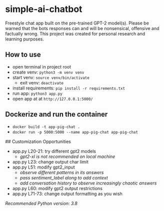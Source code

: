 # simple-ai-chatbot
Freestyle chat app built on the pre-trained GPT-2 model(s).
Please be warned that the bots responses can and will be nonsensical, offensive and factually wrong.
This project was created for personal research and learning purposes.


## How to use
- open terminal in project root
- create venv: ```python3 -m venv venv```
- start venv: ```source venv/bin/activate ```
    - exit venv: ```deactivate```
- install requirements: ```pip install -r requirements.txt```
- run app: ```python3 app.py```
- open app at at ```http://127.0.0.1:5000/```


## Dockerize and run the container
- ```docker build -t app-pig-chat .```
- ```docker run -p 5000:5000 --name app-pig-chat app-pig-chat```


## Customization Opportunities
- app.py L20-21: try different gpt2 models
    - *gpt2-xl is not recommended on local machine*
- app.py L23: change output char limit
- app.py L51: modify gpt2_input
    - *observe different patterns in its answers*
    - *pass sentiment_label along to add context*
    - *add conversation history to observe increasingly chaotic answers*
- app.py L60: modify gpt2 output restrictions
- app.py L71-73: change output formatting as you wish


*Recommended Python version: 3.8*
